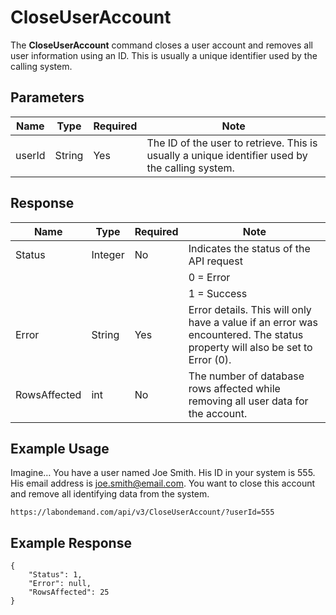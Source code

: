 # CloseUserAccount

The **CloseUserAccount** command closes a user account and removes all user information using an ID. This is usually a unique identifier used by the calling system.

## Parameters

|Name|Type|Required|Note|
|--- |--- |--- |--- |
|userId|String|Yes|The ID of the user to retrieve. This is usually a unique identifier used by the calling system.|

## Response

|Name|Type|Required|Note|
|--- |--- |--- |--- |
|Status|Integer|No|Indicates the status of the API request
||||0 = Error
||||1 = Success|
|Error|String|Yes|Error details. This will only have a value if an error was encountered. The status property will also be set to Error (0).|
|RowsAffected|int|No|The number of database rows affected while removing all user data for the account.|

## Example Usage

Imagine… You have a user named Joe Smith. His ID in your system is 555. His email address is joe.smith@email.com. You want to close this account and remove all identifying data from the system.

```
https://labondemand.com/api/v3/CloseUserAccount/?userId=555
```

## Example Response

```linenums
{
    "Status": 1,
    "Error": null,
    "RowsAffected": 25
}
```
